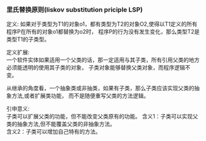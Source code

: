 ### 里氏替换原则(liskov substitution priciple LSP)

定义: 如果对于类型为T1的对象o1，都有类型为T2的对象O2,使得以T1定义的所有程序P在所有的对象o1都替换为o2时，
程序P的行为没有发生变化，那么类型T2是类型T1的子类型。

定义扩展:  
  一个软件实体如果适用一个父类的话，那一定适用与其子类，所有引用父类的地方必须能透明的使用其子类的对象，
  子类对象能够替换父类对象，而程序逻辑不变。
  
  从继承的角度看，一个抽象类或非抽类，如果有子类，那么子类应该实现父类的抽象方法,或者扩展类功能，
  而不是随便重写父类的方法逻辑。
 
 引申意义:  
 子类可以扩展父类的功能，但不能改变父类原有的功能。
 含义1：子类可以实现父类的抽象方法,但不能覆盖父类的非抽象方法。  
 含义2：子类可以增加自己特有的方法。
